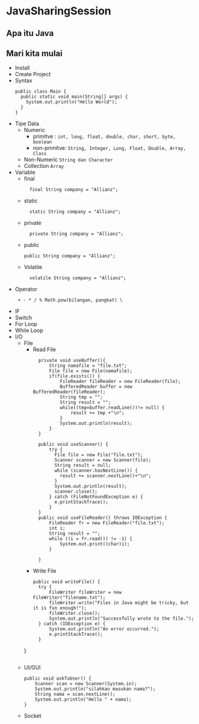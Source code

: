 # JavaSharingSession
## Apa itu Java
###
## Mari kita mulai
- Install
- Create Project
- Syntax
    ```
    public class Main {
      public static void main(String[] args) {
        System.out.println("Hello World");
      }
    }
  ```
- Tipe Data
    - Numeric
      - primitve : ```int, long, float, double, char, short, byte, boolean ```
      - non-primitve: ```String, Integer, Long, Float, Double, Array, Class```
    - Non-Numeric
      ```String dan Character```
    - Collection
      ```Array```
- Variable
    - final
      ```
        final String company = "Allianz";
      ```
    - static
      ```
        static String company = "Allianz";
      ```
    - private
      ```
        private String company = "Allianz";
      ```
    - public
        ```
        public String company = "Allianz";
      ```
    - Volatile
      ```
        volatile String company = "Allianz";
      ```
- Operator
  ```
   + - * / % Math.pow(bilangan, pangkat) \
  ```
- IF
- Switch
- For Loop
- While Loop
- I/O
  - File
    - Read File
      ```
	    private void useBuffer(){
			String namafile = "file.txt";
			File file = new File(namafile);
			if(file.exists()) {
				FileReader fileReader = new FileReader(file);
				BufferedReader buffer = new BufferedReader(fileReader);
				String tmp = "";
				String result = "";
				while((tmp=buffer.readLine())!= null) {
					result += tmp +"\n";
				}
				System.out.println(result);
			}
	    }

	    public void useScanner() {
		    try {
		      File file = new File("file.txt");
		      Scanner scanner = new Scanner(file);
		      String result = null;
		      while (scanner.hasNextLine()) {
		        result += scanner.nextLine()+"\n";
		      }
		      System.out.println(result);
		      scanner.close();
		    } catch (FileNotFoundException e) {
		      e.printStackTrace();
		    }
	    }
	    public void useFileReader() throws IOException {
			FileReader fr = new FileReader("file.txt");
		    int i;
		    String result = "";
		    while ((i = fr.read()) != -1) {
		    	System.out.print((char)i);
		    }
		    
	    }
      ```
    - Write File
      ```
      public void writeFile() {
		try {
			FileWriter fileWriter = new FileWriter("filename.txt");
			fileWriter.write("Files in Java might be tricky, but it is fun enough!");
			fileWriter.close();
			System.out.println("Successfully wrote to the file.");
		} catch (IOException e) {
			System.out.println("An error occurred.");
			e.printStackTrace();
		}
	}
      ```
  - UI/GUI
    ```
    public void askToUser() {
        Scanner scan = new Scanner(System.in);
        System.out.println("silahkan masukan nama?");
        String nama = scan.nextLine();
        System.out.println("Hello " + nama);
    }
    ```
  - Socket
  
